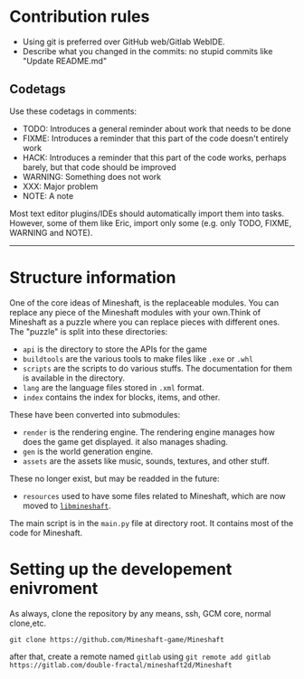# Contribution rules
- Using git is preferred over GitHub web/Gitlab WebIDE.
- Describe what you changed in the commits: no stupid commits like "Update README.md"
## Codetags
Use these codetags in comments:
- TODO: Introduces a general reminder about work that needs to be done
- FIXME: Introduces a reminder that this part of the code doesn't entirely work  
- HACK:  Introduces a reminder that this part of the code works, perhaps barely, but that code should be improved
- WARNING: Something does not work
- XXX: Major problem
- NOTE: A note



Most text editor plugins/IDEs should automatically import them into tasks.
However, some of them like Eric, import only some (e.g. only TODO, FIXME, WARNING and NOTE).


-----


# Structure information
One of the core ideas of Mineshaft, is the replaceable modules.
You can replace any piece of the Mineshaft modules with your own.Think of Mineshaft as a puzzle where you can replace pieces with different ones.
The "puzzle" is split into these directories:
- `api` is the directory to store the APIs for the game
- `buildtools` are the various tools to make files like `.exe` or `.whl`
- `scripts` are the scripts to do various stuffs. The documentation for them is available in the directory.
- `lang` are the language files stored in `.xml` format.
- `index` contains the index for blocks, items, and other.

These have been converted into submodules:
- `render` is the rendering engine. The rendering engine manages how does the game get displayed. it also manages shading.
- `gen` is the world generation engine.
- `assets` are the assets like music, sounds, textures, and other stuff. 

These no longer exist, but may be readded in the future:
- `resources` used to have some files related to Mineshaft, which are now moved to [`libmineshaft`](https://github.com/Mineshaft-game/libmineshaft).

The main script is in the `main.py` file at directory root. It contains most of the code for Mineshaft.
# Setting up the developement enivroment
As always, clone the repository by any means, ssh, GCM core, normal clone,etc.

```
git clone https://github.com/Mineshaft-game/Mineshaft
```

after that, create a remote named `gitlab` using `git remote add gitlab https://gitlab.com/double-fractal/mineshaft2d/Mineshaft`



